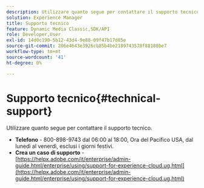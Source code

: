 ```yaml
---
description: Utilizzare quanto segue per contattare il supporto tecnico.
solution: Experience Manager
title: Supporto tecnico
feature: Dynamic Media Classic,SDK/API
role: Developer,User
exl-id: 14d0c190-5b12-43d4-9e88-09f47b17d85e
source-git-commit: 206e4643e3926cb85b4be2189743578f88180be7
workflow-type: tm+mt
source-wordcount: '41'
ht-degree: 0%

---
```


# Supporto tecnico{#technical-support}

Utilizzare quanto segue per contattare il supporto tecnico.

* **Telefono** - 800-898-9743 dal 06:00 al 18:00, Ora del Pacifico USA, dal lunedì al venerdì, esclusi i giorni festivi.
* **Crea un caso di supporto** - [https://helpx.adobe.com/it/enterprise/admin-guide.html/enterprise/using/support-for-experience-cloud.ug.html](https://helpx.adobe.com/it/enterprise/admin-guide.html/enterprise/using/support-for-experience-cloud.ug.html)
